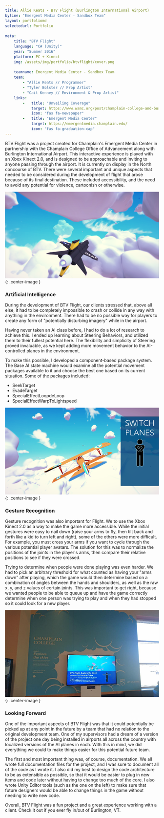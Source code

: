 ```yaml
---
title: Allie Keats - BTV Flight (Burlington International Airport)
byline: "Emergent Media Center - Sandbox Team"
layout: portfoliomd
selectedurl: Portfolio

meta:
    title: "BTV Flight"
    language: "C# (Unity)"
    year: "Summer 2016"
    platform: PC + Kinect
    img: /assets/img/portfolio/btvflight/cover.png

    teamname: Emergent Media Center - Sandbox Team
    team:
        - "Allie Keats // Programmer"
        - "Tyler Bolster // Prop Artist"
        - "Cait Kenney // Environment & Prop Artist"
    links:
        -   title: "Unveiling Coverage"
            target: https://www.wamc.org/post/champlain-college-and-burlington-international-airport-unveil-interactive-media-displays
            icon: "fas fa-newspaper"
        -   title: "Emergent Media Center"
            target: https://emergentmedia.champlain.edu/
            icon: "fas fa-graduation-cap"
---
```


BTV Flight was a project created for Champlain's Emergent Media Center in partnership with the Champlain College Office of Advancement along with Burlington International Airport. This interactive experience is played with an Xbox Kinect 2.0, and is designed to be approachable and inviting to anyone passing through the airport. It is currently on display in the North concourse of BTV. There were several important and unique aspects that needed to be considered during the development of flight that arose because of its final destination. These included accessibility, and the need to avoid any potential for violence, cartoonish or otherwise.

![](/assets/img/portfolio/btvflight/1-2.png){: .center-image }

### Artificial Intelligence

During the development of BTV Flight, our clients stressed that, above all else, it had to be completely impossible to crash or collide in any way with anything in the environment. There had to be no possible way for players to create any form of "potentially disturbing imagery" while in the airport.

Having never taken an AI class before, I had to do a lot of research to achieve this. I ended up learning about Steering Behaviors, and utilized them to their fullest potential here. The flexibility and simplicity of Steering proved invaluable, as we kept adding more movement behavior to the AI-controlled planes in the environment.

To make this possible, I developed a component-based package system. The Base AI state machine would examine all the potential movement packages available to it and choose the best one based on its current situation. Some of the packages included:
* SeekTarget
* EvadeTarget
* SpecialEffectLoopdeLoop
* SpecialEffectWarpToLightspeed

![](/assets/img/portfolio/btvflight/3.png){: .center-image }

### Gesture Recognition

Gesture recognition was also important for Flight. We to use the Xbox Kinect 2.0 as a way to make the game more accessible. While the initial gestures were easy to nail down (raise your arms to fly, then tilt back and forth like a kid to turn left and right), some of the others were more difficult. For example, you must cross your arms if you want to cycle through the various potential player avatars. The solution for this was to normalize the positions of the joints in the player's arms, then compare their relative positions to see if they were crossed.

Trying to determine when people were done playing was even harder. We had to pick an arbitrary threshold for what counted as having your "arms down" after playing, which the game would then determine based on a combination of angles between the hands and shoulders, as well as the raw x, y, and z values of certain joints. This was important to get right, because we wanted people to be able to queue up and have the game correctly determine when one person was trying to play and when they had stopped so it could look for a new player.

![](/assets/img/portfolio/btvflight/btv_flight_with_vinyl.jpg){: .center-image }

### Looking Forward

One of the important aspects of BTV Flight was that it could potentially be picked up at any point in the future by a team that had no relation to the original development team. One of my supervisors had a dream of a version of the project one day being installed in airports all across the country with localized versions of the AI planes in each. With this in mind, we did everything we could to make things easier for this potential future team.

The first and most important thing was, of course, documentation. We all wrote full documentation files for the project, and I was sure to document all of the code as I wrote it. I also did my best to design the code architecture to be as extensible as possible, so that it would be easier to plug in new items and code later without having to change too much of the core. I also wrote Unity Editor tools (such as the one on the left) to make sure that future designers would be able to change things in the game without needing to write new code.

Overall, BTV Flight was a fun project and a great experience working with a client. Check it out if you ever fly in/out of Burlington, VT.
